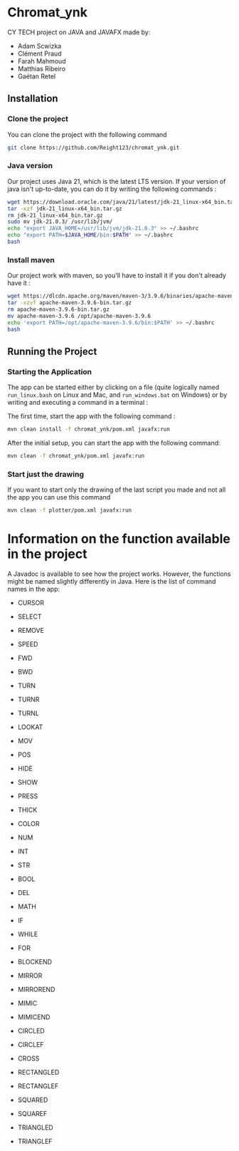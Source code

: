 # Chromat_ynk
CY TECH project on JAVA and JAVAFX made by:
- Adam Scwizka
- Clément Praud
- Farah Mahmoud
- Matthias Ribeiro
- Gaétan Retel

## Installation

### Clone the project

You can clone the project with the following command

```bash
git clone https://github.com/Reight123/chromat_ynk.git
```

### Java version

Our project uses Java 21, which is the latest LTS version.
If your version of java isn't up-to-date, you can do it by writing the following commands :

```bash
wget https://download.oracle.com/java/21/latest/jdk-21_linux-x64_bin.tar.gz
tar -xzf jdk-21_linux-x64_bin.tar.gz
rm jdk-21_linux-x64_bin.tar.gz
sudo mv jdk-21.0.3/ /usr/lib/jvm/
echo "export JAVA_HOME=/usr/lib/jvm/jdk-21.0.3" >> ~/.bashrc
echo "export PATH=$JAVA_HOME/bin:$PATH" >> ~/.bashrc
bash
```

### Install maven

Our project work with maven, so you'll have to install it if you don't already have it :

```bash
wget https://dlcdn.apache.org/maven/maven-3/3.9.6/binaries/apache-maven-3.9.6-bin.tar.gz
tar -xzvf apache-maven-3.9.6-bin.tar.gz
rm apache-maven-3.9.6-bin.tar.gz
mv apache-maven-3.9.6 /opt/apache-maven-3.9.6
echo 'export PATH=/opt/apache-maven-3.9.6/bin:$PATH' >> ~/.bashrc
bash
```

## Running the Project

### Starting the Application


The app can be started either by clicking on a file (quite logically named `run_linux.bash` on Linux and Mac, and `run_windows.bat` on Windows) or by writing and executing a command in a terminal :

The first time, start the app with the following command :

```bash
mvn clean install -f chromat_ynk/pom.xml javafx:run
``` 

After the initial setup, you can start the app with the following command:

```bash
mvn clean -f chromat_ynk/pom.xml javafx:run
```

### Start just the drawing

If you want to start only the drawing of the last script you made and not all the app you can use this command

```bash
mvn clean -f plotter/pom.xml javafx:run
```

# Information on the function available in the project

A Javadoc is available to see how the project works.
However, the functions might be named slightly differently in Java. Here is the list of command names in the app:


- CURSOR
- SELECT
- REMOVE


- SPEED


- FWD
- BWD
- TURN
- TURNR
- TURNL
- LOOKAT
- MOV
- POS
- HIDE
- SHOW
- PRESS
- THICK
- COLOR


- NUM
- INT
- STR
- BOOL
- DEL
- MATH


- IF
- WHILE
- FOR
- BLOCKEND


- MIRROR
- MIRROREND
- MIMIC
- MIMICEND


- CIRCLED
- CIRCLEF
- CROSS
- RECTANGLED
- RECTANGLEF
- SQUARED
- SQUAREF
- TRIANGLED
- TRIANGLEF



